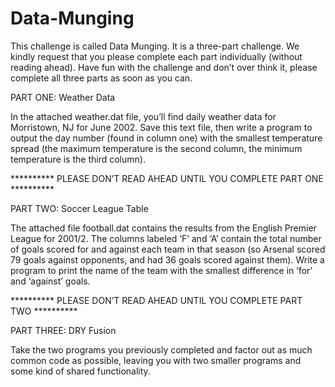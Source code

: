 # Data-Munging
This challenge is called Data Munging. It is a three-part challenge. We kindly request that you please complete each part individually (without reading ahead). Have fun with the challenge and don’t over think it, please complete all three parts as soon as you can.

PART ONE: Weather Data

In the attached weather.dat file, you’ll find daily weather data for Morristown, NJ for June 2002. Save this text file, then write a program to output the day number (found in column one) with the smallest temperature spread (the maximum temperature is the second column, the minimum temperature is the third column).

********** PLEASE DON’T READ AHEAD UNTIL YOU COMPLETE PART ONE **********

PART TWO: Soccer League Table

The attached file football.dat contains the results from the English Premier League for 2001/2. The columns labeled ‘F’ and ‘A’ contain the total number of goals scored for and against each team in that season (so Arsenal scored 79 goals against opponents, and had 36 goals scored against them). Write a program to print the name of the team with the smallest difference in ‘for’ and ‘against’ goals.

********** PLEASE DON’T READ AHEAD UNTIL YOU COMPLETE PART TWO **********

PART THREE: DRY Fusion

Take the two programs you previously completed and factor out as much common code as possible, leaving you with two smaller programs and some kind of shared functionality.
